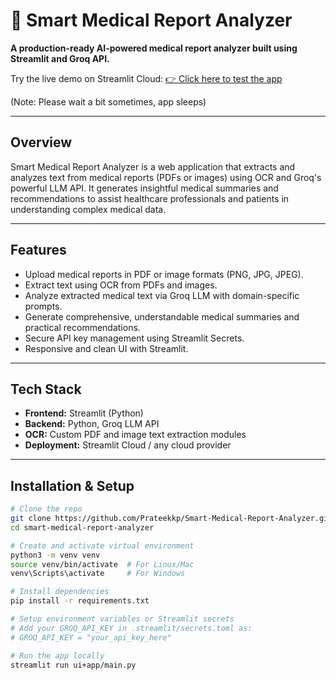 # 🧠 Smart Medical Report Analyzer

**A production-ready AI-powered medical report analyzer built using Streamlit and Groq API.**

Try the live demo on Streamlit Cloud: [👉 Click here to test the app](https://smart-medical-report-analyzer.streamlit.app/)

(Note: Please wait a bit sometimes, app sleeps)


---

## Overview

Smart Medical Report Analyzer is a web application that extracts and analyzes text from medical reports (PDFs or images) using OCR and Groq's powerful LLM API. It generates insightful medical summaries and recommendations to assist healthcare professionals and patients in understanding complex medical data.

---

## Features

- Upload medical reports in PDF or image formats (PNG, JPG, JPEG).
- Extract text using OCR from PDFs and images.
- Analyze extracted medical text via Groq LLM with domain-specific prompts.
- Generate comprehensive, understandable medical summaries and practical recommendations.
- Secure API key management using Streamlit Secrets.
- Responsive and clean UI with Streamlit.

---

## Tech Stack

- **Frontend:** Streamlit (Python)
- **Backend:** Python, Groq LLM API
- **OCR:** Custom PDF and image text extraction modules
- **Deployment:** Streamlit Cloud / any cloud provider

---

## Installation & Setup

```bash
# Clone the repo
git clone https://github.com/Prateekkp/Smart-Medical-Report-Analyzer.git
cd smart-medical-report-analyzer

# Create and activate virtual environment
python3 -m venv venv
source venv/bin/activate  # For Linux/Mac
venv\Scripts\activate     # For Windows

# Install dependencies
pip install -r requirements.txt

# Setup environment variables or Streamlit secrets
# Add your GROQ_API_KEY in .streamlit/secrets.toml as:
# GROQ_API_KEY = "your_api_key_here"

# Run the app locally
streamlit run ui+app/main.py
